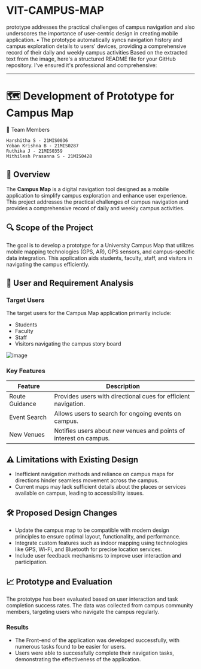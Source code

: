 # VIT-CAMPUS-MAP
prototype addresses the practical challenges of campus navigation and also underscores the importance of user-centric design in creating mobile application. • The prototype automatically syncs navigation history and campus exploration details to users' devices, providing a comprehensive record of their daily and weekly campus activities
Based on the extracted text from the image, here's a structured README file for your GitHub repository. I've ensured it's professional and comprehensive:

---

# 🗺️ Development of Prototype for Campus Map
👥 Team Members

    Harshitha S - 21MIS0036
    Yoban Krishna B - 21MIS0287
    Ruthika J - 21MIS0359
    Mithilesh Prasanna S - 21MIS0428
## 📖 Overview

The **Campus Map** is a digital navigation tool designed as a mobile application to simplify campus exploration and enhance user experience. This project addresses the practical challenges of campus navigation and provides a comprehensive record of daily and weekly campus activities.

## 🔍 Scope of the Project

The goal is to develop a prototype for a University Campus Map that utilizes mobile mapping technologies (GPS, AR), GPS sensors, and campus-specific data integration. This application aids students, faculty, staff, and visitors in navigating the campus efficiently.

## 🎯 User and Requirement Analysis

### Target Users

The target users for the Campus Map application primarily include:

- Students
- Faculty
- Staff
- Visitors navigating the campus
story board

![image](https://github.com/user-attachments/assets/8f66612b-70f4-4f35-b188-f19a37e65066)


### Key Features

| **Feature**           | **Description**                                                                                   |
|-----------------------|---------------------------------------------------------------------------------------------------|
| Route Guidance        | Provides users with directional cues for efficient navigation.                                   |
| Event Search          | Allows users to search for ongoing events on campus.                                             |
| New Venues            | Notifies users about new venues and points of interest on campus.                               |

## ⚠️ Limitations with Existing Design

- Inefficient navigation methods and reliance on campus maps for directions hinder seamless movement across the campus.
- Current maps may lack sufficient details about the places or services available on campus, leading to accessibility issues.

## 🛠️ Proposed Design Changes

- Update the campus map to be compatible with modern design principles to ensure optimal layout, functionality, and performance.
- Integrate custom features such as indoor mapping using technologies like GPS, Wi-Fi, and Bluetooth for precise location services.
- Include user feedback mechanisms to improve user interaction and participation.

## 📈 Prototype and Evaluation

The prototype has been evaluated based on user interaction and task completion success rates. The data was collected from campus community members, targeting users who navigate the campus regularly.

### Results

- The Front-end of the application was developed successfully, with numerous tasks found to be easier for users.
- Users were able to successfully complete their navigation tasks, demonstrating the effectiveness of the application.


